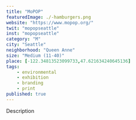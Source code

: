 ```yaml
---
title: "MoPOP"
featuredImage: ./-hamburgers.png
website: "https://www.mopop.org/"
twit: "mopopseattle"
inst: "mopopseattle"
category: "M"
city: "Seattle"
neighborhood: "Queen Anne"
size: "Medium (11-40)"
place: [-122.34813523099733,47.621634240645136]
tags:
    - environmental
    - exhibition
    - branding
    - print
published: true
---
```


Description
